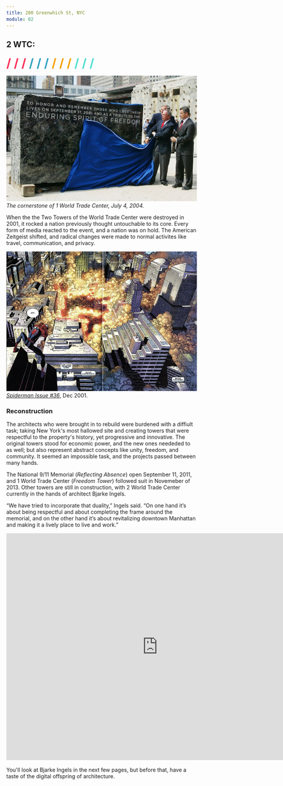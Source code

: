 ```yaml
---
title: 200 Greenwhich St, NYC
module: 02
---
```


## 2 WTC:
<span style="color: #FC315A; font-size: xx-large; font-weight: bold">/ / / </span>
<span style="color: #33A3C1; font-size: xx-large; font-weight: bold">/ / / </span>
<span style="color: #F5A205; font-size: xx-large; font-weight: bold">/ / / </span>
<span style="color: #53DFD3; font-size: xx-large; font-weight: bold">/ / /</span>

![Cornerstone to WTC Memorial](../imgs/wtc-cornerstone.jpg)
_The cornerstone of 1 World Trade Center, July 4, 2004._

When the the Two Towers of the World Trade Center were destroyed in 2001, it rocked a nation previously thought untouchable to its core. Every form of media reacted to the event, and a nation was on hold. The American Zeitgeist shifted, and radical changes were made to normal activites like travel, communication, and privacy.

![Spiderman Issue #36](../imgs/wtc-spiderman2.png)
[_Spiderman Issue #36_](https://imgur.com/gallery/83xZp), Dec 2001.

### Reconstruction
<!--Reconstruction on the World Trade Center site was mired in difficulties from the beginning. Families of the victims rejected site plans, Groud Zero was filled with toxic dust, and a sagging economy diminished the need for large office buildings.-->

The architects who were brought in to rebuild were burdened with a diffiult task; taking New York's most hallowed site and creating towers that were respectful to the property's history, yet progressive and innovative. The original towers stood for economic power, and the new ones neededed to as well; but also represent abstract concepts like unity, freedom, and community. It seemed an impossible task, and the projects passed between many hands.

The National 9/11 Memorial (_Reflecting Absence_) open September 11, 2011, and 1 World Trade Center (_Freedom Tower_) followed suit in Novemeber of 2013. Other towers are still in construction, with 2 World Trade Center currently in the hands of architect Bjarke Ingels.

“We have tried to incorporate that duality,” Ingels said. “On one hand it’s about being respectful and about completing the frame around the memorial, and on the other hand it’s about revitalizing downtown Manhattan and making it a lively place to live and work.”

<iframe src="https://h5p.org/h5p/embed/117335" width="800" height="600" frameborder="0" allowfullscreen="allowfullscreen"></iframe><script src="https://h5p.org/sites/all/modules/h5p/library/js/h5p-resizer.js" charset="UTF-8"></script>

You'll look at Bjarke Ingels in the next few pages, but before that, have a taste of the digital offspring of architecture.
